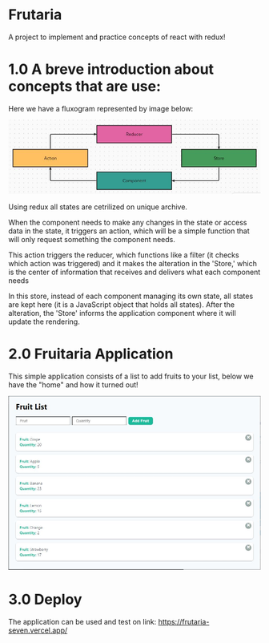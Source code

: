 # Frutaria
A project to implement and practice concepts of react with redux!

# 1.0 A breve introduction about concepts that are use:
Here we have a fluxogram represented by image below: 

![Redux fluxgram](frutaria/Images/Redux.JPG)

Using redux all states are cetrilized on unique archive. 

 When the component needs to make any changes in the state or access data in the state, it triggers an action, which will be a simple function that will only request something the component needs.

 This action triggers the reducer, which functions like a filter (it checks which action was triggered) and it makes the alteration in the 'Store,' which is the center of information that receives and delivers what each component needs

  In this store, instead of each component managing its own state, all states are kept here (it is a JavaScript object that holds all states). After the alteration, the 'Store' informs the application component where it will update the rendering.

# 2.0 Fruitaria Application 
This simple application consists of a list to add fruits to your list, below we have the "home" and how it turned out!

![Redux Application](frutaria/Images/application.JPG)

# 3.0 Deploy
The application can be used and test on link: 
https://frutaria-seven.vercel.app/
